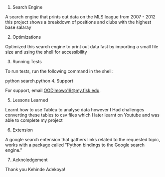 
1. Search Engine

A search engine that prints out data on the MLS league from 2007 - 2012 this project shows a breakdown of positions and clubs with the highest base salaray

2. Optimizations

Optimized this search engine to print out data fast by importing a small file size and using the shell for accessibility

3. Running Tests

To run tests, run the following command in the shell:

python search.python
4. Support

For support, email OODimowo19@my.fisk.edu.


5. Lessons Learned

Learnt how to use Tableu to analyse data however I Had challenges converting these tables to csv files which I later learnt on Youtube and was able to complete my project

6. Extension

A google search entension that gathers links related to the requested topic, works with a package called "Python bindings to the Google search engine."

7. Acknoledgement

Thank you Kehinde Adekoya!
